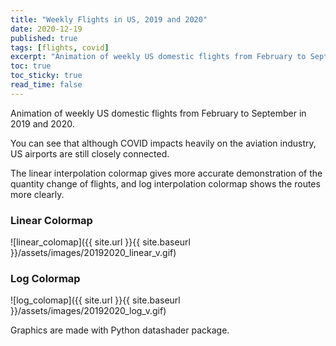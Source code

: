 ```yaml
---
title: "Weekly Flights in US, 2019 and 2020"
date: 2020-12-19
published: true
tags: [flights, covid]
excerpt: "Animation of weekly US domestic flights from February to September in 2019 and 2020"
toc: true
toc_sticky: true
read_time: false
---
```


Animation of weekly US domestic flights from February to September in 2019 and 2020.

You can see that although COVID impacts heavily on the aviation industry, US airports are still closely connected.

The linear interpolation colormap gives more accurate demonstration of the quantity change of flights, and log interpolation colormap shows the routes more clearly.

### Linear Colormap

![linear_colomap]({{ site.url }}{{ site.baseurl }}/assets/images/20192020_linear_v.gif)

### Log Colormap

![log_colomap]({{ site.url }}{{ site.baseurl }}/assets/images/20192020_log_v.gif)

Graphics are made with Python datashader package.
